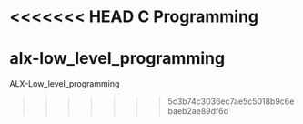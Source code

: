 <<<<<<< HEAD
C Programming
=======
# alx-low_level_programming
ALX-Low_level_programming
>>>>>>> 5c3b74c3036ec7ae5c5018b9c6ebaeb2ae89df6d
